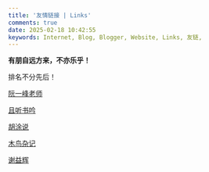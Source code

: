 ```yaml
---
title: '友情链接 | Links'
comments: true
date: 2025-02-18 10:42:55
keywords: Internet, Blog, Blogger, Website, Links, 友链, 
---
```


**有朋自远方来，不亦乐乎！**

排名不分先后！


[阮一峰老师](https://www.ruanyifeng.com/)

[且听书吟](https://yufan.me/)

[胡涂说](https://hutusi.com/)

[木鸟杂记](https://www.qtmuniao.com/)

[谢益辉](https://yihui.org/)









